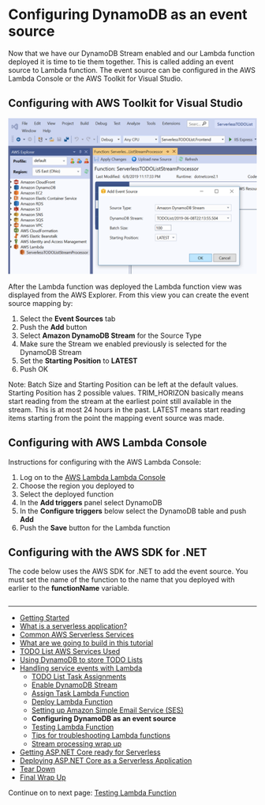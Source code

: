 # Configuring DynamoDB as an event source

Now that we have our DynamoDB Stream enabled and our Lambda function deployed it is time to tie them together. 
This is called adding an event source to Lambda function. The event source can be configured in the AWS Lambda Console
or the AWS Toolkit for Visual Studio.

## Configuring with AWS Toolkit for Visual Studio

![View Event Sources](./images/ToolkitAddEventSource.png)

After the Lambda function was deployed the Lambda function view was displayed from the AWS Explorer. From this view
you can create the event source mapping by:

1. Select the **Event Sources** tab
2. Push the **Add** button
3. Select **Amazon DynamoDB Stream** for the Source Type
4. Make sure the Stream we enabled previously is selected for the DynamoDB Stream
5. Set the **Starting Position** to **LATEST**
5. Push OK

Note: Batch Size and Starting Position can be left at the default values. Starting Position has 2 possible values. 
TRIM_HORIZON basically means start reading from the stream at the earliest point still available in the stream. 
This is at most 24 hours in the past.
LATEST means start reading items starting from the point the mapping event source was made.

## Configuring with AWS Lambda Console

Instructions for configuring with the AWS Lambda Console:

1. Log on to the <a href="https://us-east-2.console.aws.amazon.com/lambda/home" target="_blank">AWS Lambda Lambda Console</a>
2. Choose the region you deployed to
3. Select the deployed function
4. In the **Add triggers** panel select DynamoDB
5. In the **Configure triggers** below select the DynamoDB table and push **Add**
6. Push the **Save** button for the Lambda function


## Configuring with the AWS SDK for .NET

The code below uses the AWS SDK for .NET to add the event source. You must set the name of the function to the name that you deployed with earlier to the **functionName** variable.

```cs --source-file ../Snippets/ConfigureEventSourceMapping.cs --project ../Snippets/Snippets.csproj --region add_dynamodb_event_source
```

<!-- Generated Navigation -->
---

* [Getting Started](../GettingStarted.md)
* [What is a serverless application?](../WhatIsServerless.md)
* [Common AWS Serverless Services](../CommonServerlessServices.md)
* [What are we going to build in this tutorial](../WhatAreWeBuilding.md)
* [TODO List AWS Services Used](../TODOListServices.md)
* [Using DynamoDB to store TODO Lists](../DynamoDBModule/WhatIsDynamoDB.md)
* [Handling service events with Lambda](../StreamProcessing/ServiceEvents.md)
  * [TODO List Task Assignments](../StreamProcessing/TODOTaskListAssignment.md)
  * [Enable DynamoDB Stream](../StreamProcessing/EnableDynamoDBStream.md)
  * [Assign Task Lambda Function](../StreamProcessing/LookAtLambdaFunction.md)
  * [Deploy Lambda Function](../StreamProcessing/DeployLambdaFunction.md)
  * [Setting up Amazon Simple Email Service (SES)](../StreamProcessing/SettingUpSES.md)
  * **Configuring DynamoDB as an event source**
  * [Testing Lambda Function](../StreamProcessing/TestingLambdaFunction.md)
  * [Tips for troubleshooting Lambda functions](../StreamProcessing/TroubleshootingLambda.md)
  * [Stream processing wrap up](../StreamProcessing/StreamProcessingWrapup.md)
* [Getting ASP.NET Core ready for Serverless](../ASP.NETCoreFrontend/TheFrontend.md)
* [Deploying ASP.NET Core as a Serverless Application](../DeployingFrontend/DeployingFrontend.md)
* [Tear Down](../TearDown.md)
* [Final Wrap Up](../FinalWrapup.md)

Continue on to next page: [Testing Lambda Function](../StreamProcessing/TestingLambdaFunction.md)

